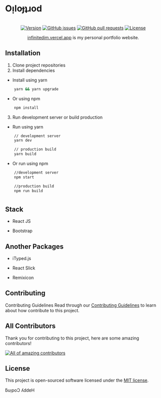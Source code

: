 # Oᴉloɟʇɹod

<p align="center">
<br>
    <a href="https://img.shields.io/github/package-json/v/infinitedim/portfolio"><img src="https://img.shields.io/github/package-json/v/infinitedim/portfolio" alt="Version"></a>
    <a href="https://github.com/infinitedim/infinitedim.my.id/issues"><img src="https://img.shields.io/github/issues/infinitedim/portfolio" alt="GitHub issues"></a>
    <a href="https://github.com/infinitedim/portfolio/pulls"><img alt="GitHub pull requests" src="https://img.shields.io/github/issues-pr/infinitedim/portfolio"></a>
    <a href="https://github.com/infinitedim/portfolio/blob/main/LICENSE"><img src="https://img.shields.io/github/license/infinitedim/portfolio" alt="License"></a>
</p>
<p align="center">
<a href="https://infinitedim.vercel.app">infinitedim.vercel.app</a> is my personal portfolio website.
</p>

## Installation

1. Clone project repositories
2. Install dependencies

- Install using yarn

```bash
    yarn && yarn upgrade
```

- Or using npm

```bash
    npm install
```

3. Run development server or build production

- Run using yarn

```bash
    // development server
    yarn dev

    // production build
    yarn build
```

- Or run using npm

```bash
    //development server
    npm start

    //production build
    npm run build

```

#

## Stack

- <p>React JS</p>
- <p>Bootstrap</p>

## Another Packages

- <p>iTyped.js</p>
- <p>React Slick</p>
- <p> Remixicon </p>

## Contributing

Contributing Guidelines
Read through our <a href="https://github.com/infinitedim/portfolio/blob/main/CONTRIBUTING.md">Contributing Guidelines</a> to learn about how contribute to this project.

## All Contributors

Thank you for contributing to this project, here are some amazing contributors!

<a href="https://github.com/infinitedim/portfolio/graphs/contributors"><img src="https://contrib.rocks/image?repo=infinitedim/portfolio" alt="All of amazing contributors"></a>

## License

This project is open-sourced software licensed under the [MIT license](https://opensource.org/licenses/MIT).

ƃuᴉpoƆ ʎddɐH
